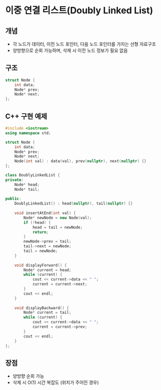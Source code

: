 # 이중 연결 리스트(Doubly Linked List)

## 개념
- 각 노드가 데이터, 이전 노드 포인터, 다음 노드 포인터를 가지는 선형 자료구조
- 양방향으로 순회 가능하며, 삭제 시 이전 노드 정보가 필요 없음

## 구조
```cpp
struct Node {
    int data;
    Node* prev;
    Node* next;
};
```

## C++ 구현 예제
```cpp
#include <iostream>
using namespace std;

struct Node {
    int data;
    Node* prev;
    Node* next;
    Node(int val) : data(val), prev(nullptr), next(nullptr) {}
};

class DoublyLinkedList {
private:
    Node* head;
    Node* tail;
    
public:
    DoublyLinkedList() : head(nullptr), tail(nullptr) {}
    
    void insertAtEnd(int val) {
        Node* newNode = new Node(val);
        if (!head) {
            head = tail = newNode;
            return;
        }
        newNode->prev = tail;
        tail->next = newNode;
        tail = newNode;
    }
    
    void displayForward() {
        Node* current = head;
        while (current) {
            cout << current->data << " ";
            current = current->next;
        }
        cout << endl;
    }
    
    void displayBackward() {
        Node* current = tail;
        while (current) {
            cout << current->data << " ";
            current = current->prev;
        }
        cout << endl;
    }
};
```

## 장점
- 양방향 순회 가능
- 삭제 시 O(1) 시간 복잡도 (위치가 주어진 경우) 